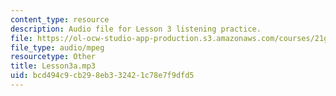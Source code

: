 ```yaml
---
content_type: resource
description: Audio file for Lesson 3 listening practice.
file: https://ol-ocw-studio-app-production.s3.amazonaws.com/courses/21g-110-chinese-iv-streamlined-spring-2004/bcd494c9cb298eb332421c78e7f9dfd5_Lesson3a.mp3
file_type: audio/mpeg
resourcetype: Other
title: Lesson3a.mp3
uid: bcd494c9-cb29-8eb3-3242-1c78e7f9dfd5
---
```

